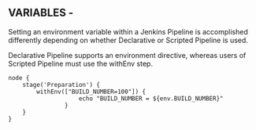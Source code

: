 ## VARIABLES -
Setting an environment variable within a Jenkins Pipeline is accomplished differently depending on whether Declarative or Scripted Pipeline is used.

Declarative Pipeline supports an environment directive, whereas users of Scripted Pipeline must use the withEnv step.
```
node {
    stage('Preparation') { 
        withEnv(["BUILD_NUMBER=100"]) {
                    echo "BUILD_NUMBER = ${env.BUILD_NUMBER}" 
                }
    }
}
```
